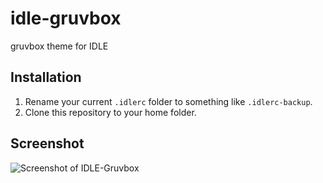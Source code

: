 # idle-gruvbox

gruvbox theme for IDLE

## Installation

1. Rename your current `.idlerc` folder to something like `.idlerc-backup`.
2. Clone this repository to your home folder.

## Screenshot

![Screenshot of IDLE-Gruvbox](https://img.ourl.ca/Capture-31.PNG)
